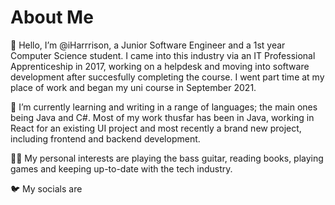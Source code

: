 # About Me

👋 Hello, I’m @iHarrrison, a Junior Software Engineer and a 1st year Computer Science student. I came into this industry via an IT Professional Apprenticeship in 2017,
working on a helpdesk and moving into software development after succesfully completing the course. I went part time at my place of work and began my uni course
in September 2021.

📙 I’m currently learning and writing in a range of languages; the main ones being Java and C#. Most of my work thusfar has been in Java, working in React for an existing UI project and most recently a brand new project, including frontend and backend development.

👨‍🦰 My personal interests are playing the bass guitar, reading books, playing games and keeping up-to-date with the tech industry.

🐦 My socials are 
